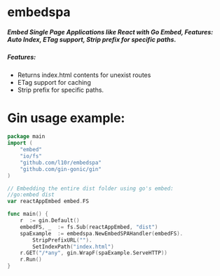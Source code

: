 
# embedspa
##### Embed Single Page Applications like React with Go Embed, Features: Auto Index, ETag support, Strip prefix for specific paths.
##### Features:
* Returns index.html contents for unexist routes
* ETag support for caching
* Strip prefix for specific paths.

# Gin usage example:
```go
package main
import (
    "embed"
    "io/fs"
    "github.com/l10r/embedspa"
    "github.com/gin-gonic/gin"
)

// Embedding the entire dist folder using go's embed:
//go:embed dist
var reactAppEmbed embed.FS

func main() {
    r  := gin.Default()
    embedFS, _  := fs.Sub(reactAppEmbed, "dist")
    spaExample  := embedspa.NewEmbedSPAHandler(embedFS).
        StripPrefixURL("").
        SetIndexPath("index.html")
    r.GET("/*any", gin.WrapF(spaExample.ServeHTTP))
    r.Run()
}
``` 
